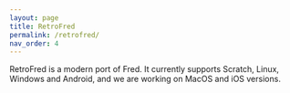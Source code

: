 ```yaml
---
layout: page
title: RetroFred
permalink: /retrofred/
nav_order: 4
---
```


RetroFred is a modern port of Fred. It currently supports Scratch, Linux,
Windows and Android, and we are working on MacOS and iOS versions.

